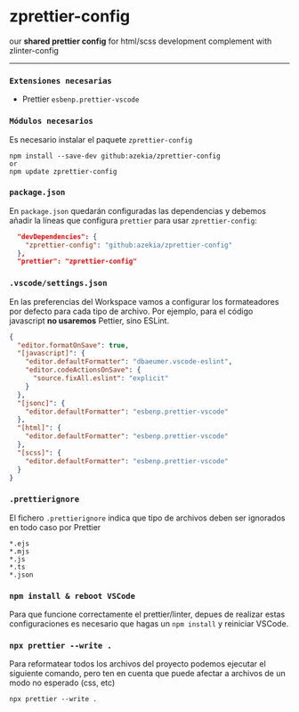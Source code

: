 # zprettier-config
our **shared prettier config** for html/scss development
complement with zlinter-config

---
### `Extensiones necesarias`
- Prettier `esbenp.prettier-vscode` 

### `Módulos necesarios`
Es necesario instalar el paquete `zprettier-config`
```
npm install --save-dev github:azekia/zprettier-config
or
npm update zprettier-config
```


### `package.json`
En `package.json` quedarán configuradas las dependencias y debemos añadir la líneas que configura `prettier` para usar `zprettier-config`:

```json
  "devDependencies": {
    "zprettier-config": "github:azekia/zprettier-config"
  },
  "prettier": "zprettier-config"
```

### `.vscode/settings.json`
En las preferencias del Workspace vamos a configurar los formateadores por defecto para cada tipo de archivo.
Por ejemplo, para el código javascript **no usaremos** Pettier, sino ESLint.

```json
{
  "editor.formatOnSave": true,
  "[javascript]": {
    "editor.defaultFormatter": "dbaeumer.vscode-eslint",
    "editor.codeActionsOnSave": {
      "source.fixAll.eslint": "explicit"
    }
  },
  "[jsonc]": {
    "editor.defaultFormatter": "esbenp.prettier-vscode"
  },
  "[html]": {
    "editor.defaultFormatter": "esbenp.prettier-vscode"
  },
  "[scss]": {
    "editor.defaultFormatter": "esbenp.prettier-vscode"
  }
}
```

### `.prettierignore`
El fichero `.prettierignore` indica que tipo de archivos deben ser ignorados en todo caso por Prettier
```
*.ejs
*.mjs
*.js
*.ts
*.json
```

### `npm install & reboot VSCode`
Para que funcione correctamente el prettier/linter, depues de realizar estas configuraciones es necesario que hagas un `npm install` y reiniciar VSCode.


### `npx prettier --write .`
Para reformatear todos los archivos del proyecto podemos ejecutar el siguiente comando, pero ten en cuenta que puede afectar a archivos de un modo no esperado (css, etc)

```
npx prettier --write .
```




